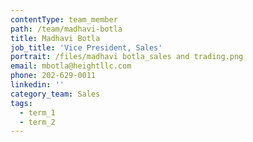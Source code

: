 ```yaml
---
contentType: team_member
path: /team/madhavi-botla
title: Madhavi Botla
job_title: 'Vice President, Sales'
portrait: /files/madhavi botla_sales and trading.png
email: mbotla@heightllc.com
phone: 202-629-0011
linkedin: ''
category_team: Sales
tags:
  - term_1
  - term_2
---
```


